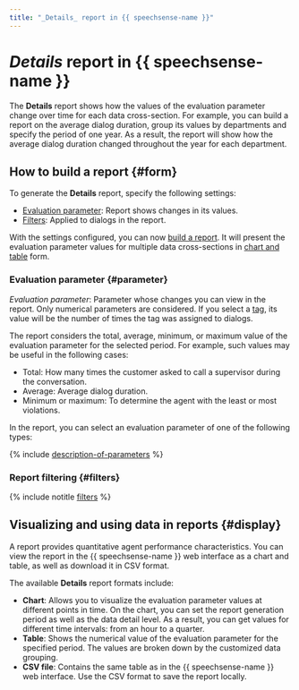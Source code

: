 ```yaml
---
title: "_Details_ report in {{ speechsense-name }}"
---
```


# _Details_ report in {{ speechsense-name }}

The **Details** report shows how the values of the evaluation parameter change over time for each data cross-section. For example, you can build a report on the average dialog duration, group its values by departments and specify the period of one year. As a result, the report will show how the average dialog duration changed throughout the year for each department.

## How to build a report {#form}

To generate the **Details** report, specify the following settings:

* [Evaluation parameter](#parameter): Report shows changes in its values.
* [Filters](#filters): Applied to dialogs in the report.

With the settings configured, you can now [build a report](../../operations/data/manage-reports.md#build-a-details-report). It will present the evaluation parameter values for multiple data cross-sections in [chart and table](#display) form.

### Evaluation parameter {#parameter}

_Evaluation parameter_: Parameter whose changes you can view in the report. Only numerical parameters are considered. If you select a [tag](../tags.md), its value will be the number of times the tag was assigned to dialogs.

The report considers the total, average, minimum, or maximum value of the evaluation parameter for the selected period. For example, such values may be useful in the following cases:

* Total: How many times the customer asked to call a supervisor during the conversation.
* Average: Average dialog duration.
* Minimum or maximum: To determine the agent with the least or most violations.

In the report, you can select an evaluation parameter of one of the following types:

{% include [description-of-parameters](../../../_includes/speechsense/reports/parameters.md) %}

### Report filtering {#filters}

{% include notitle [filters](../../../_includes/speechsense/reports/filters.md) %}

## Visualizing and using data in reports {#display}

A report provides quantitative agent performance characteristics. You can view the report in the {{ speechsense-name }} web interface as a chart and table, as well as download it in CSV format.

The available **Details** report formats include:

* **Chart**: Allows you to visualize the evaluation parameter values at different points in time. On the chart, you can set the report generation period as well as the data detail level. As a result, you can get values for different time intervals: from an hour to a quarter.
* **Table**: Shows the numerical value of the evaluation parameter for the specified period. The values are broken down by the customized data grouping.
* **CSV file**: Contains the same table as in the {{ speechsense-name }} web interface. Use the CSV format to save the report locally.
